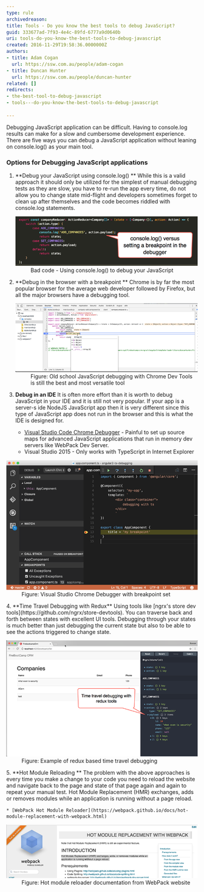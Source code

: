 ```yaml
---
type: rule
archivedreason: 
title: Tools - Do you know the best tools to debug JavaScript?
guid: 333677ad-7f93-4e4c-89fd-6777a9d0640b
uri: tools-do-you-know-the-best-tools-to-debug-javascript
created: 2016-11-29T19:58:36.0000000Z
authors:
- title: Adam Cogan
  url: https://ssw.com.au/people/adam-cogan
- title: Duncan Hunter
  url: https://ssw.com.au/people/duncan-hunter
related: []
redirects:
- the-best-tool-to-debug-javascript
- tools---do-you-know-the-best-tools-to-debug-javascript

---
```


Debugging JavaScript application can be difficult. Having to console.log results can make for a slow and cumbersome development experience. There are five ways you can debug a JavaScript application without leaning on console.log() as your main tool.

<!--endintro-->

### Options for Debugging JavaScript applications 


1. **Debug your JavaScript using console.log()
** While this is a valid approach it should only be utilized for the simplest of manual debugging tests as they are slow, you have to re-run the app every time, do not allow you to change state mid-flight and developers sometimes forget to clean up after themselves and the code becomes riddled with console.log statements. <dl class="badImage"><dt> <img src="debug-js-1.png" alt="debug-js-1.png"> </dt><dd>Bad code - Using console.log() to debug your JavaScript<br></dd></dl>
2. **Debug in the browser with a breakpoint
** Chrome is by far the most popular browser for the average web developer followed by Firefox, but all the major browsers have a debugging tool. <dl class="image"><dt> <img src="debug-js-2.png" alt="debug-js-2.png"> </dt><dd>Figure: Old school JavaScript debugging with Chrome Dev Tools is still the best and most versatile tool</dd></dl>
3. **Debug in an IDE** 
It is often more effort than it is worth to debug JavaScript in your IDE and it is still not very popular. If your app is a server-s ide NodeJS JavaScript app then it is very different since this type of JavaScript app does not run in the browser and this is what the IDE is designed for. 

    * [Visual Studio Code Chrome Debugger](https://github.com/Microsoft/vscode-chrome-debug) - Painful to set up source maps for advanced JavaScript applications that run in memory dev servers like WebPack Dev Server.
    * Visual Studio 2015  - Only works with TypeScript in Internet Explorer

<dl class="image"><dt> <img src="debug-js-3.png" alt="debug-js-3.png"> </dt><dd>Figure: Visual Studio Chrome Debugger with breakpoint set</dd></dl>
4. **Time Travel Debugging with Redux** 
Using tools like [ngrx's store dev tools](https://github.com/ngrx/store-devtools). You can traverse back and forth between states with excellent UI tools. Debugging through your states is much better than just debugging the current state but also to be able to see the actions triggered to change state. <dl class="image"><dt> <img src="debug-js-4.png" alt="debug-js-4.png"> </dt><dd>Figure: Example of redux based time travel debugging</dd></dl>
5. **Hot Module Reloading
** The problem with the above approaches is every time you make a change to your code you need to reload the website and navigate back to the page and state of that page again and again to repeat your manual test. Hot Module Replacement (HMR) exchanges, adds or removes modules while an application is running without a page reload.

    * [WebPack Hot Module Reloader](https://webpack.github.io/docs/hot-module-replacement-with-webpack.html)

<dl class="image"><dt> <img src="debug-js-5.png" alt="debug-js-5.png"> </dt><dd>Figure: Hot module reloader documentation from WebPack website <br></dd></dl>
